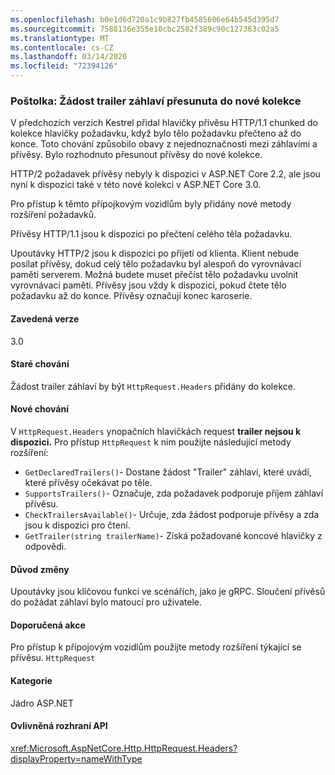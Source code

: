 ```yaml
---
ms.openlocfilehash: b0e1d6d720a1c9b827fb4585606e64b545d395d7
ms.sourcegitcommit: 7588136e355e10cbc2582f389c90c127363c02a5
ms.translationtype: MT
ms.contentlocale: cs-CZ
ms.lasthandoff: 03/14/2020
ms.locfileid: "72394126"
---
```

### <a name="kestrel-request-trailer-headers-moved-to-new-collection"></a>Poštolka: Žádost trailer záhlaví přesunuta do nové kolekce

V předchozích verzích Kestrel přidal hlavičky přívěsu HTTP/1.1 chunked do kolekce hlavičky požadavku, když bylo tělo požadavku přečteno až do konce. Toto chování způsobilo obavy z nejednoznačnosti mezi záhlavími a přívěsy. Bylo rozhodnuto přesunout přívěsy do nové kolekce.

HTTP/2 požadavek přívěsy nebyly k dispozici v ASP.NET Core 2.2, ale jsou nyní k dispozici také v této nové kolekci v ASP.NET Core 3.0.

Pro přístup k těmto přípojkovým vozidlům byly přidány nové metody rozšíření požadavků.

Přívěsy HTTP/1.1 jsou k dispozici po přečtení celého těla požadavku.

Upoutávky HTTP/2 jsou k dispozici po přijetí od klienta. Klient nebude posílat přívěsy, dokud celý tělo požadavku byl alespoň do vyrovnávací paměti serverem. Možná budete muset přečíst tělo požadavku uvolnit vyrovnávací paměti. Přívěsy jsou vždy k dispozici, pokud čtete tělo požadavku až do konce. Přívěsy označují konec karoserie.

#### <a name="version-introduced"></a>Zavedená verze

3.0

#### <a name="old-behavior"></a>Staré chování

Žádost trailer záhlaví by být `HttpRequest.Headers` přidány do kolekce.

#### <a name="new-behavior"></a>Nové chování

V `HttpRequest.Headers` ynopačních hlavičkách request **trailer nejsou k dispozici.** Pro přístup `HttpRequest` k nim použijte následující metody rozšíření:

- `GetDeclaredTrailers()`- Dostane žádost "Trailer" záhlaví, které uvádí, které přívěsy očekávat po těle.
- `SupportsTrailers()`- Označuje, zda požadavek podporuje příjem záhlaví přívěsu.
- `CheckTrailersAvailable()`- Určuje, zda žádost podporuje přívěsy a zda jsou k dispozici pro čtení.
- `GetTrailer(string trailerName)`- Získá požadované koncové hlavičky z odpovědi.

#### <a name="reason-for-change"></a>Důvod změny

Upoutávky jsou klíčovou funkcí ve scénářích, jako je gRPC. Sloučení přívěsů do požádat záhlaví bylo matoucí pro uživatele.

#### <a name="recommended-action"></a>Doporučená akce

Pro přístup k přípojovým vozidlům použijte metody rozšíření týkající se přívěsu. `HttpRequest`

#### <a name="category"></a>Kategorie

Jádro ASP.NET

#### <a name="affected-apis"></a>Ovlivněná rozhraní API

<xref:Microsoft.AspNetCore.Http.HttpRequest.Headers?displayProperty=nameWithType>

<!--

#### Affected APIs

`P:Microsoft.AspNetCore.Http.HttpRequest.Headers`

-->
